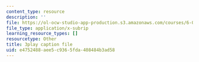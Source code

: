```yaml
---
content_type: resource
description: ''
file: https://ol-ocw-studio-app-production.s3.amazonaws.com/courses/6-0001-introduction-to-computer-science-and-programming-in-python-fall-2016/e4752488aee5c9365fda408484b3ad58_SE4P7IVCunE.srt
file_type: application/x-subrip
learning_resource_types: []
resourcetype: Other
title: 3play caption file
uid: e4752488-aee5-c936-5fda-408484b3ad58
---
```

